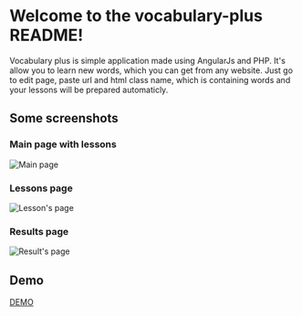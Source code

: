 # Welcome to the vocabulary-plus README!

Vocabulary plus is simple application made using AngularJs and PHP. It's allow you to learn new words, which you can get from any website. Just go to edit page, paste url and html class name, which is containing words and your lessons will be prepared automaticly. 

## Some screenshots

### Main page with lessons

![Main page](http://i.imgur.com/N0qfUgy.png)

### Lessons page

![Lesson's page](http://i.imgur.com/KNgIYdE.jpg)

### Results page

![Result's page](http://i.imgur.com/xBHuG5o.jpg)

## Demo
[DEMO](http://vocabularyplus.esy.es/#/)
